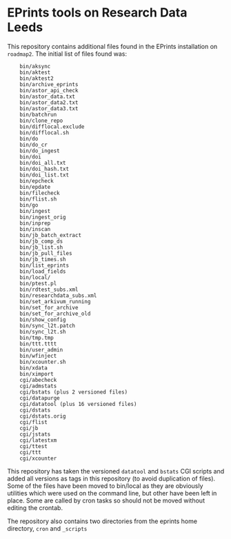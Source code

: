 EPrints tools on Research Data Leeds
====================================

This repository contains additional files found in the EPrints installation on `roadmap2`. The initial list of files found was:

```
	bin/aksync
	bin/aktest
	bin/aktest2
	bin/archive_eprints
	bin/astor_api_check
	bin/astor_data.txt
	bin/astor_data2.txt
	bin/astor_data3.txt
	bin/batchrun
	bin/clone_repo
	bin/difflocal.exclude
	bin/difflocal.sh
	bin/do
	bin/do_cr
	bin/do_ingest
	bin/doi
	bin/doi_all.txt
	bin/doi_hash.txt
	bin/doi_list.txt
	bin/epcheck
	bin/epdate
	bin/filecheck
	bin/flist.sh
	bin/go
	bin/ingest
	bin/ingest_orig
	bin/inprep
	bin/inscan
	bin/jb_batch_extract
	bin/jb_comp_ds
	bin/jb_list.sh
	bin/jb_pull_files
	bin/jb_times.sh
	bin/list_eprints
	bin/load_fields
	bin/local/
	bin/ptest.pl
	bin/rdtest_subs.xml
	bin/researchdata_subs.xml
	bin/set_arkivum_running
	bin/set_for_archive
	bin/set_for_archive_old
	bin/show_config
	bin/sync_l2t.patch
	bin/sync_l2t.sh
	bin/tmp.tmp
	bin/ttt.tttt
	bin/user_admin
	bin/wfinject
	bin/xcounter.sh
	bin/xdata
	bin/ximport
	cgi/abecheck
	cgi/admstats
	cgi/bstats (plus 2 versioned files)
	cgi/datapurge
	cgi/datatool (plus 16 versioned files)
	cgi/dstats
	cgi/dstats.orig
	cgi/flist
	cgi/jb
	cgi/jstats
	cgi/latestxm
	cgi/ttest
	cgi/ttt
	cgi/xcounter
```

This repository has taken the versioned `datatool` and `bstats` CGI scripts and added all versions as tags in this repository (to avoid duplication of files). Some of the files have been moved to bin/local as they are obviously utilities which were used on the command line, but other have been left in place. Some are called by cron tasks so should not be moved without editing the crontab.

The repository also contains two directories from the eprints home directory, `cron` and `_scripts`

